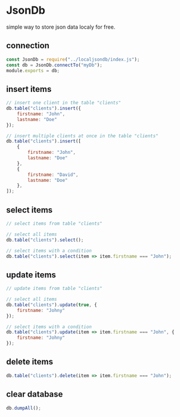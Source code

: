 # JsonDb

simple way to store json data localy for free.

## connection
```js
const JsonDb = require("../localjsondb/index.js");
const db = JsonDb.connectTo("myDb");
module.exports = db;
```
## insert items
```js
// insert one client in the table "clients"
db.table("clients").insert({
	firstname: "John",
	lastname: "Doe"
});

// insert multiple clients at once in the table "clients"
db.table("clients").insert([
	{
		firstname: "John",
		lastname: "Doe"
	},
	{
		firstname: "David",
		lastname: "Doe"
	},
]);
```

## select items
```js
// select items from table "clients"

// select all items
db.table("clients").select();

// select items with a condition
db.table("clients").select(item => item.firstname === "John");
```

## update items
```js
// update items from table "clients"

// select all items
db.table("clients").update(true, {
	firstname: "Johny"
});

// select items with a condition
db.table("clients").update(item => item.firstname === "John", {
	firstname: "Johny"
});
```

## delete items
```js
db.table("clients").delete(item => item.firstname === "John");
```

## clear database
```js
db.dumpAll();
```
